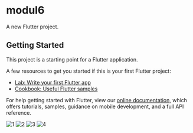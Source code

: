 # modul6

A new Flutter project.

## Getting Started

This project is a starting point for a Flutter application.

A few resources to get you started if this is your first Flutter project:

- [Lab: Write your first Flutter app](https://flutter.dev/docs/get-started/codelab)
- [Cookbook: Useful Flutter samples](https://flutter.dev/docs/cookbook)

For help getting started with Flutter, view our
[online documentation](https://flutter.dev/docs), which offers tutorials,
samples, guidance on mobile development, and a full API reference.

![1](https://user-images.githubusercontent.com/67048687/160405753-253ca276-b10c-4bfe-81d8-a8864999ab4c.jpg)
![2](https://user-images.githubusercontent.com/67048687/160405772-9137bb0f-7b41-4efc-9735-c85e0963f30e.jpg)
![3](https://user-images.githubusercontent.com/67048687/160405782-188687ee-018f-43f9-bce1-72c1a41902f5.jpg)
![4](https://user-images.githubusercontent.com/67048687/160405796-e1d79a2a-9a20-41f8-a96b-acb01a4e71bd.jpg)
